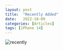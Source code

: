 ```yaml
---
layout: post
title:  "Recently Added"
date:   2022-10-09
categories: [Articles]
tags: [iPhone 14]
---
```


![recently](/assets/img/2022/10/recently.png)
